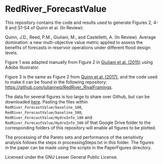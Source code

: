 # RedRiver_ForecastValue

This repository contains the code and results used to generate Figures 2, 4-8 and S1-S4 of Quinn et al. (In Review):

Quinn, J.D., Reed, P.M., Giuliani, M., and Castelletti, A. (In Review). Average domination: a new multi-objective value metric applied to assess the benefits of forecasts in reservoir operations under different flood design levels. 

Figure 1 was adapted manually from Figure 2 in [Giuliani et al. (2015)](https://agupubs.onlinelibrary.wiley.com/doi/full/10.1002/2015WR017044) using Adobe Illustrator.

Figure 3 is the same as Figure 2 from [Quinn et al. (2017)](http://onlinelibrary.wiley.com/doi/10.1002/2017WR020524/full), and the code used to make it can be found in the following repository: https://github.com/julianneq/RedRiver_RivalFramings.

The data for several figures is too large to share over Github, but can be downloaded [here](https://drive.google.com/drive/folders/1C6Srhp91xOcMjZvPp5Ngy-rGW2mFamFk?usp=drive_link). Pasting the files within `RedRiver_ForecastValue/baseline_100`, `RedRiver_ForecastValue/baseline_500`, `RedRiver_ForecastValue/HydroInfo_100` and `RedRiver_ForecastValue/HydroInfo_500` of that Google Drive folder to the corresponding folders of this repository will enable all figures to be plotted.

The processing of the Pareto sets and performance of the sensitivity analysis follows the steps in processingSteps.txt in this folder. The figures in the paper can be made using the scripts in the PaperFigures directory.

Licensed under the GNU Lesser General Public License.
